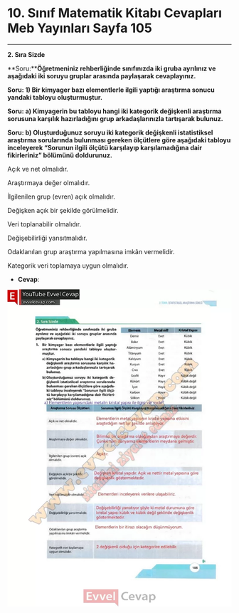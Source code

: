 # 10. Sınıf Matematik Kitabı Cevapları Meb Yayınları Sayfa 105

---

**2. Sıra Sizde**

**Soru:****Öğretmeniniz rehberliğinde sınıfınızda iki gruba ayrılınız ve aşağıdaki iki soruyu gruplar arasında paylaşarak cevaplayınız.**

**Soru: 1) Bir kimyager bazı elementlerle ilgili yaptığı araştırma sonucu yandaki tabloyu oluşturmuştur.**

**Soru: a) Kimyagerin bu tabloyu hangi iki kategorik değişkenli araştırma sorusuna karşılık hazırladığını grup arkadaşlarınızla tartışarak bulunuz.**

**Soru: b) Oluşturduğunuz soruyu iki kategorik değişkenli istatistiksel araştırma sorularında bulunması gereken ölçütlere göre aşağıdaki tabloyu inceleyerek “Sorunun ilgili ölçütü karşılayıp karşılamadığına dair fikirleriniz” bölümünü doldurunuz.**

Açık ve net olmalıdır.

 Araştırmaya değer olmalıdır.

 İlgilenilen grup (evren) açık olmalıdır.

 Değişken açık bir şekilde görülmelidir.

 Veri toplanabilir olmalıdır.

 Değişebilirliği yansıtmalıdır.

 Odaklanılan grup araştırma yapılmasına imkân vermelidir.

 Kategorik veri toplamaya uygun olmalıdır.

-   **Cevap**:

![Image 1](./image_1.webp)